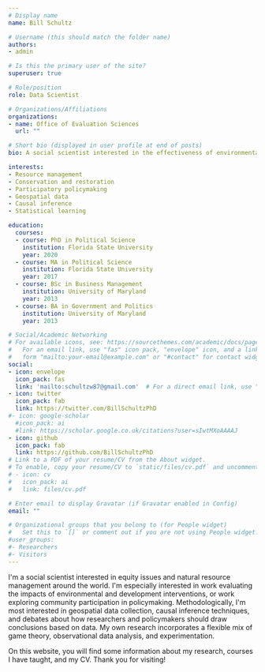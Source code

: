 ```yaml
---
# Display name
name: Bill Schultz

# Username (this should match the folder name)
authors:
- admin

# Is this the primary user of the site?
superuser: true

# Role/position
role: Data Scientist

# Organizations/Affiliations
organizations:
- name: Office of Evaluation Sciences
  url: ""

# Short bio (displayed in user profile at end of posts)
bio: A social scientist interested in the effectiveness of environmental interventions, causal inference, and the ways researchers use statistics to draw conclusions about the world. Specializing in data analysis with R and Stata.

interests:
- Resource management
- Conservation and restoration
- Participatory policymaking
- Geospatial data
- Causal inference
- Statistical learning

education:
  courses:
  - course: PhD in Political Science
    institution: Florida State University
    year: 2020
  - course: MA in Political Science
    institution: Florida State University
    year: 2017
  - course: BSc in Business Management
    institution: University of Maryland
    year: 2013
  - course: BA in Government and Politics
    institution: University of Maryland
    year: 2013

# Social/Academic Networking
# For available icons, see: https://sourcethemes.com/academic/docs/page-builder/#icons
#   For an email link, use "fas" icon pack, "envelope" icon, and a link in the
#   form "mailto:your-email@example.com" or "#contact" for contact widget.
social:
- icon: envelope
  icon_pack: fas
  link: 'mailto:schultzw87@gmail.com'  # For a direct email link, use "mailto:test@example.org".
- icon: twitter
  icon_pack: fab
  link: https://twitter.com/BillSchultzPhD
#- icon: google-scholar
  #icon_pack: ai
  #link: https://scholar.google.co.uk/citations?user=sIwtMXoAAAAJ
- icon: github
  icon_pack: fab
  link: https://github.com/BillSchultzPhD
# Link to a PDF of your resume/CV from the About widget.
# To enable, copy your resume/CV to `static/files/cv.pdf` and uncomment the lines below.
# - icon: cv
#   icon_pack: ai
#   link: files/cv.pdf

# Enter email to display Gravatar (if Gravatar enabled in Config)
email: ""

# Organizational groups that you belong to (for People widget)
#   Set this to `[]` or comment out if you are not using People widget.
#user_groups:
#- Researchers
#- Visitors
---
```


I'm a social scientist interested in equity issues and natural resource management around the world. I'm especially interested in work evaluating the impacts of environmental and development interventions, or work exploring community participation in policymaking. Methodologically, I'm most interested in geospatial data collection, causal inference techniques, and debates about how researchers and policymakers should draw conclusions based on data. My own research incorporates a flexible mix of game theory, observational data analysis, and experimentation.

On this website, you will find some information about my research, courses I have taught, and my CV. Thank you for visiting!

